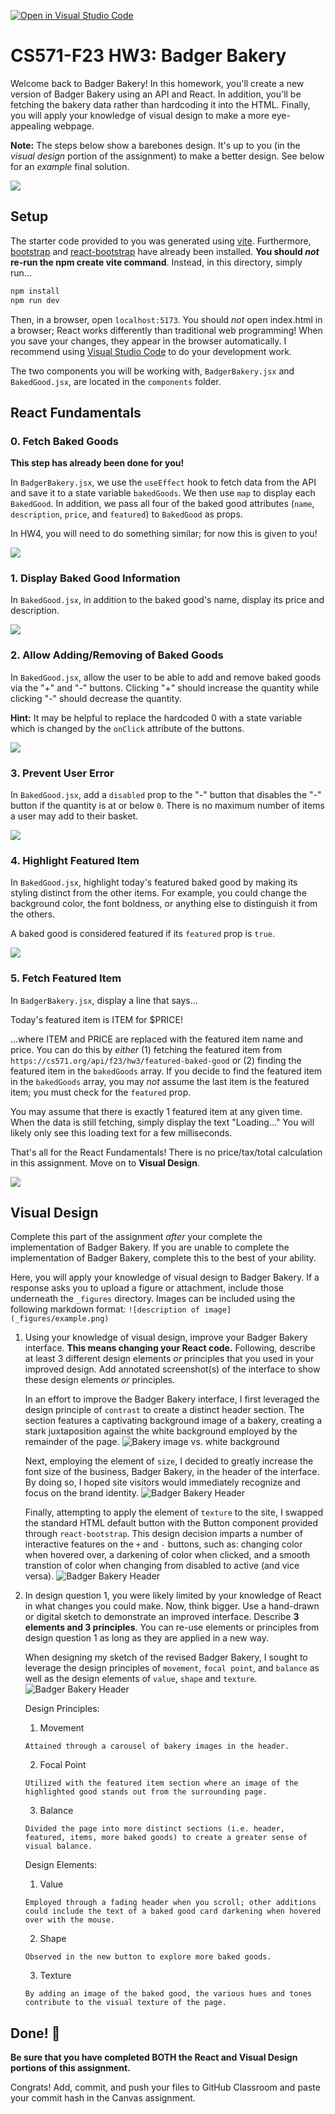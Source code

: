 [![Open in Visual Studio Code](https://classroom.github.com/assets/open-in-vscode-718a45dd9cf7e7f842a935f5ebbe5719a5e09af4491e668f4dbf3b35d5cca122.svg)](https://classroom.github.com/online_ide?assignment_repo_id=12076481&assignment_repo_type=AssignmentRepo)
# CS571-F23 HW3: Badger Bakery

Welcome back to Badger Bakery! In this homework, you'll create a new version of Badger Bakery using an API and React. In addition, you'll be fetching the bakery data rather than hardcoding it into the HTML. Finally, you will apply your knowledge of visual design to make a more eye-appealing webpage.

**Note:** The steps below show a barebones design. It's up to you (in the *visual design* portion of the assignment) to make a better design. See below for an *example* final solution.

![](_figures/example.png)

## Setup

The starter code provided to you was generated using [vite](https://vitejs.dev/guide/). Furthermore, [bootstrap](https://www.npmjs.com/package/bootstrap) and [react-bootstrap](https://www.npmjs.com/package/react-bootstrap) have already been installed. **You should *not* re-run the  npm create vite command**. Instead, in this directory, simply run...

```bash
npm install
npm run dev
```

Then, in a browser, open `localhost:5173`. You should *not* open index.html in a browser; React works differently than traditional web programming! When you save your changes, they appear in the browser automatically. I recommend using [Visual Studio Code](https://code.visualstudio.com/) to do your development work.

The two components you will be working with, `BadgerBakery.jsx` and `BakedGood.jsx`, are located in the `components` folder.

## React Fundamentals

### 0. Fetch Baked Goods

**This step has already been done for you!**

In `BadgerBakery.jsx`, we use the `useEffect` hook to fetch data from the API and save it to a state variable `bakedGoods`. We then use `map` to display each `BakedGood`. In addition, we pass all four of the baked good attributes (`name`, `description`, `price`, and `featured`) to `BakedGood` as props.

In HW4, you will need to do something similar; for now this is given to you!

![](_figures/step0.png)

### 1. Display Baked Good Information

In `BakedGood.jsx`, in addition to the baked good's name, display its price and description.

![](_figures/step1.png)

### 2. Allow Adding/Removing of Baked Goods

In `BakedGood.jsx`, allow the user to be able to add and remove baked goods via the "+" and "-" buttons. Clicking "+" should increase the quantity while clicking "-" should decrease the quantity.

**Hint:** It may be helpful to replace the hardcoded 0 with a state variable which is changed by the `onClick` attribute of the buttons.

![](_figures/step2.png)

### 3. Prevent User Error

In `BakedGood.jsx`, add a `disabled` prop to the "-" button that disables the "-" button if the quantity is at or below `0`. There is no maximum number of items a user may add to their basket.

![](_figures/step3.png)

### 4. Highlight Featured Item

In `BakedGood.jsx`, highlight today's featured baked good by making its styling distinct from the other items. For example, you could change the background color, the font boldness, or anything else to distinguish it from the others.

A baked good is considered featured if its `featured` prop is `true`.

![](_figures/step4.png)

### 5. Fetch Featured Item

In `BadgerBakery.jsx`, display a line that says...

Today's featured item is ITEM for $PRICE!

...where ITEM and PRICE are replaced with the featured item name and price. You can do this by *either* (1) fetching the featured item from `https://cs571.org/api/f23/hw3/featured-baked-good` or (2) finding the featured item in the `bakedGoods` array. If you decide to find the featured item in the `bakedGoods` array, you may *not* assume the last item is the featured item; you must check for the `featured` prop.

You may assume that there is exactly 1 featured item at any given time. When the data is still fetching, simply display the text "Loading..." You will likely only see this loading text for a few milliseconds.

That's all for the React Fundamentals! There is no price/tax/total calculation in this assignment. Move on to **Visual Design**.

![](_figures/step5.png)


## Visual Design

Complete this part of the assignment *after* your complete the implementation of Badger Bakery. If you are unable to complete the implementation of Badger Bakery, complete this to the best of your ability.

Here, you will apply your knowledge of visual design to Badger Bakery. If a response asks you to upload a figure or attachment, include those underneath the `_figures` directory. Images can be included using the following markdown format: `![description of image](_figures/example.png)`

1. Using your knowledge of visual design, improve your Badger Bakery interface. **This means changing your React code.** Following, describe at least 3 different design elements *or* principles that you used in your improved design. Add annotated screenshot(s) of the interface to show these design elements *or* principles.

    In an effort to improve the Badger Bakery interface, I first leveraged the design principle of `contrast` to create a distinct header section. The section features a captivating background image of a bakery, creating a stark juxtaposition against the white background employed by the remainder of the page.
    ![Bakery image vs. white background](_figures/badger-bakery-1.png)

    Next, employing the element of `size`, I decided to greatly increase the font size of the business, Badger Bakery, in the header of the interface. By doing so, I hoped site visitors would immediately recognize and focus on the brand identity.
    ![Badger Bakery Header](_figures/badger-bakery-2.png)  

    Finally, attempting to apply the element of `texture` to the site, I swapped the standard HTML default button with the Button component provided through `react-bootstrap`. This design decision imparts a number of interactive features on the `+` and `-` buttons, such as:
    changing color when hovered over, a darkening of color when clicked, and a smooth transtion of color when changing from disabled to active (and vice versa).
    ![Badger Bakery Header](_figures/badger-bakery-3.png)  

2. In design question 1, you were likely limited by your knowledge of React in what changes you could make. Now, think bigger. Use a hand-drawn or digital sketch to demonstrate an improved interface. Describe **3 elements and 3 principles**. You can re-use elements or principles from design question 1 as long as they are applied in a new way.

    When designing my sketch of the revised Badger Bakery, I sought to leverage the design principles of `movement`, `focal point`, and `balance` as well as the design elements of `value`, `shape` and `texture`.
    ![Badger Bakery Header](_figures/badger-bakery-4.png)  
    
    Design Principles:
    1) Movement
    ```
    Attained through a carousel of bakery images in the header.
    ```
    2) Focal Point
    ```
    Utilized with the featured item section where an image of the highlighted good stands out from the surrounding page.
    ```
    3) Balance
    ```
    Divided the page into more distinct sections (i.e. header, featured, items, more baked goods) to create a greater sense of visual balance.
    ```
    
    Design Elements:
    1) Value
    ```
    Employed through a fading header when you scroll; other additions could include the text of a baked good card darkening when hovered over with the mouse.
    ```
    2) Shape
    ```
    Observed in the new button to explore more baked goods.
    ```
    3) Texture
    ```
    By adding an image of the baked good, the various hues and tones contribute to the visual texture of the page.
    ```
## Done! 🥳

**Be sure that you have completed BOTH the React and Visual Design portions of this assignment.**

Congrats! Add, commit, and push your files to GitHub Classroom and paste your commit hash in the Canvas assignment.